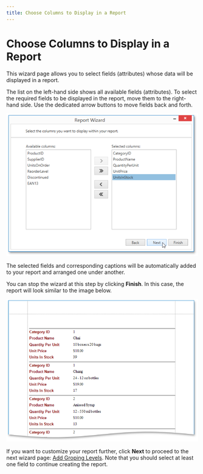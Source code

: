 ```yaml
---
title: Choose Columns to Display in a Report
---
```

# Choose Columns to Display in a Report
This wizard page allows you to select fields (attributes) whose data will be displayed in a report.

The list on the left-hand side shows all available fields (attributes). To select the required fields to be displayed in the report, move them to the right-hand side. Use the dedicated arrow buttons to move fields back and forth.

![WPDDesigner_ReportWizard_ChooseColumns](../../../../../images/img121988.png)

The selected fields and corresponding captions will be automatically added to your report and arranged one under another.

You can stop the wizard at this step by clicking **Finish**. In this case, the report will look similar to the image below.

![ReportWizard_ChooseColumns_Result](../../../../../images/img122013.png)

If you want to customize your report further, click **Next** to proceed to the next wizard page: [Add Groping Levels](add-groping-levels.md). Note that you should select at least one field to continue creating the report.